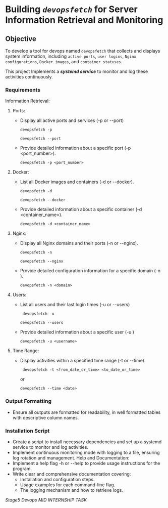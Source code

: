 
# Building _`devopsfetch`_ for Server Information Retrieval and Monitoring

## Objective

To develop a tool for devops named `devopsfetch` that collects and displays system information, including `active ports`, `user logins`, `Nginx configurations`, `Docker images`, and `container statuses`.

This project Implements a _**systemd service**_ to monitor and log these activities continuously.

### Requirements
Information Retrieval:
1. Ports:
   - Display all active ports and services (-p or --port)

     ```ssh
     devopsfetch -p
     ```
     ```
     devopsfetch --port
     ```

   - Provide detailed information about a specific port (-p <port_number>).
     ```ssh
     devopsfetch -p <port_number>
     ```

2. Docker:
   - List all Docker images and containers (-d or --docker).
      ```ssh
      devopsfetch -d
      ```
      ```
      devopsfetch --docker
      ```
   - Provide detailed information about a specific container (-d <container_name>).
     ```ssh
     devopsfetch -d <container_name>
     ```

3. Nginx:
   - Display all Nginx domains and their ports (-n or --nginx).
      ```ssh
      devopsfetch -n
      ```
      ```
      devopsfetch --nginx
      ```
   - Provide detailed configuration information for a specific domain (-n <domain>).
     ```ssh
     devopsfetch -n <domain>
     ```
4. Users:
   - List all users and their last login times (-u or --users)
     ```ssh
      devopsfetch -u
      ```
      ```
      devopsfetch --users
      ```
   - Provide detailed information about a specific user (-u <username>)
     ```ssh
     devopsfetch -u <username>
     ```
5. Time Range:
   - Display activities within a specified time range (-t or --time).
     ```ssh
      devopsfetch -t <from_date_or_time> <to_date_or_time>
      ```
      or
      ```
      devopsfetch --time <date>
      ```

### Output Formatting
- Ensure all outputs are formatted for readability, in well formatted tables with descriptive column names.

### Installation Script
- Create a script to install necessary dependencies and set up a systemd service to monitor and log activities.
- Implement continuous monitoring mode with logging to a file, ensuring log rotation and management.
Help and Documentation:
- Implement a help flag -h or --help to provide usage instructions for the program.
- Write clear and comprehensive documentation covering:
  - Installation and configuration steps.
  - Usage examples for each command-line flag.
  - The logging mechanism and how to retrieve logs.


_Stage5 Devops MID INTERNSHIP TASK_
